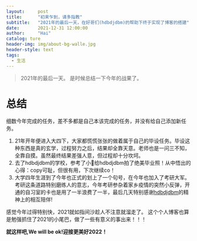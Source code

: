```yaml
---
layout:     post
title:      "初来乍到，请多指教"
subtitle:   "2021年的最后一天，在好哥们(hdbdjdbm)的帮助下终于实现了博客的搭建"
date:       2021-12-31 12:00:00
author:     "Hai"
catalog: ture
header-img: img/about-bg-walle.jpg
header-style: text
tags:
  - 生活
---
```


> 2021年的最后一天。
> 是时候总结一下今年的战果了。

# 总结

细数今年完成的任务，差不多都是自己本该完成的任务，并没有给自己添加新任务。
1. 21年开年便进入大四下，大家都慌慌张张的做着属于自己的毕设任务。毕设这种东西是真的玄学，过程努力之后，结果却全靠天意。老师也是一问三不知，全靠自摸。虽然最终结果差强人意，但过程却十分坎坷。
2. 去了hdbdjdbm的学校，参考了小🍠给hdbdjdbm拍了绝美毕业照！从中悟出的心得：copy可耻，但很有用，下次继续co！
3. 大学四年生涯到了今年也正式的划上了一个句号，在今年也加入了考研大军。考研这条道路特别磨练人的意志，今年考研参杂着家乡疫情的突然小反弹，开通的自习室的卡也是用了一半浪费了一半，最后几天特别感谢[hdbdjdbm](https://hdbdjdbm.github.io/)的精神上的相互陪伴!

感觉今年过得特别快，2021就如指间沙趁人不注意就溜走了。
这个个人博客也算是勉强抓住了2021的小尾巴，做了一些有意义的事出来！！！

**就这样吧,We will be ok!迎接更美好2022！**
